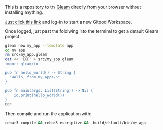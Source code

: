 This is a repository to try [Gleam](https://github.com/gleam-lang/gleam) directly from your browser without installing anything.

[Just click this link](https://gitpod.io/#https://github.com/codec-abc/gitpod-gleam) and log-in to start a new Gitpod Workspace.

Once logged, just past the fololwing into the terminal to get a default Gleam project:

````sh
gleam new my_app --template app
cd my_app
rm src/my_app.gleam
cat << 'EOF' > src/my_app.gleam
import gleam/io

pub fn hello_world() -> String {
  "Hello, from my_app!\n"
}

pub fn main(args: List(String)) -> Nil {
    io.print(hello_world())
}
EOF
````

Then compile and run the application with:

````sh
rebar3 compile && rebar3 escriptize && _build/default/bin/my_app
````